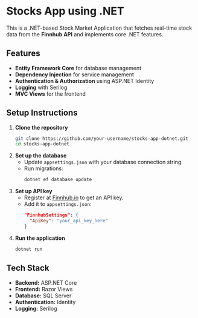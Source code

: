 # Stocks App using .NET

This is a .NET-based Stock Market Application that fetches real-time stock data from the **Finnhub API** and implements core .NET features.

## Features
- **Entity Framework Core** for database management
- **Dependency Injection** for service management
- **Authentication & Authorization** using ASP.NET Identity
- **Logging** with Serilog
- **MVC Views** for the frontend

## Setup Instructions
1. **Clone the repository**
   ```sh
   git clone https://github.com/your-username/stocks-app-dotnet.git
   cd stocks-app-dotnet
   ```
2. **Set up the database**
   - Update `appsettings.json` with your database connection string.
   - Run migrations:
     ```sh
     dotnet ef database update
     ```
3. **Set up API key**
   - Register at [Finnhub.io](https://finnhub.io/) to get an API key.
   - Add it to `appsettings.json`:
     ```json
     "FinnhubSettings": {
       "ApiKey": "your_api_key_here"
     }
     ```
4. **Run the application**
   ```sh
   dotnet run
   ```

## Tech Stack
- **Backend:** ASP.NET Core
- **Frontend:** Razor Views
- **Database:** SQL Server
- **Authentication:** Identity
- **Logging:** Serilog
